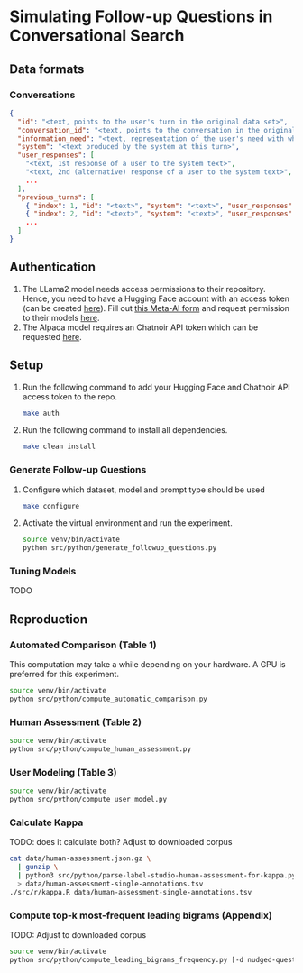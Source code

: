 # Simulating Follow-up Questions in Conversational Search

## Data formats

### Conversations

```json lines
{
  "id": "<text, points to the user's turn in the original data set>",
  "conversation_id": "<text, points to the conversation in the original data set>",
  "information_need": "<text, representation of the user's need with which they started the conversation>",
  "system": "<text produced by the system at this turn>",
  "user_responses": [
    "<text, 1st response of a user to the system text>",
    "<text, 2nd (alternative) response of a user to the system text>",
    ...
  ],
  "previous_turns": [
    { "index": 1, "id": "<text>", "system": "<text>", "user_responses": ["<text>" ,"<text>" ] },
    { "index": 2, "id": "<text>", "system": "<text>", "user_responses": ["<text>" ,"<text>" ] },
    ...
  ]
}
```


## Authentication

1. The LLama2 model needs access permissions to their repository.
   Hence, you need to have a Hugging Face account with an access token (can be
   created [here](https://huggingface.co/settings/tokens)).
   Fill out [this Meta-AI form](https://ai.meta.com/resources/models-and-libraries/llama-downloads/) and request
   permission
   to their models [here](https://huggingface.co/meta-llama/Llama-2-7b-hf).
2. The Alpaca model requires an Chatnoir API token which can be requested [here](https://www.chatnoir.eu/apikey).

## Setup

1. Run the following command to add your Hugging Face and Chatnoir API access token to the repo.
    ```bash
    make auth
    ```
2. Run the following command to install all dependencies.
   ```bash
   make clean install
   ```

### Generate Follow-up Questions

1. Configure which dataset, model and prompt type should be used
   ```bash
   make configure
   ```
2. Activate the virtual environment and run the experiment.
   ```bash
   source venv/bin/activate
   python src/python/generate_followup_questions.py
   ```

### Tuning Models

TODO

## Reproduction

### Automated Comparison (Table 1)

This computation may take a while depending on your hardware. A GPU is preferred for this experiment.

```bash
source venv/bin/activate
python src/python/compute_automatic_comparison.py
```

### Human Assessment (Table 2)

```bash
source venv/bin/activate
python src/python/compute_human_assessment.py
```

### User Modeling (Table 3)

```bash
source venv/bin/activate
python src/python/compute_user_model.py
```

### Calculate Kappa

TODO: does it calculate both? Adjust to downloaded corpus

```bash
cat data/human-assessment.json.gz \
  | gunzip \
  | python3 src/python/parse-label-studio-human-assessment-for-kappa.py /dev/stdin \
  > data/human-assessment-single-annotations.tsv
./src/r/kappa.R data/human-assessment-single-annotations.tsv 
```

### Compute top-k most-frequent leading bigrams (Appendix)

TODO: Adjust to downloaded corpus

```bash
source venv/bin/activate
python src/python/compute_leading_bigrams_frequency.py [-d nudged-questions|treccast] [-k <number_of_bigrams>]
```
